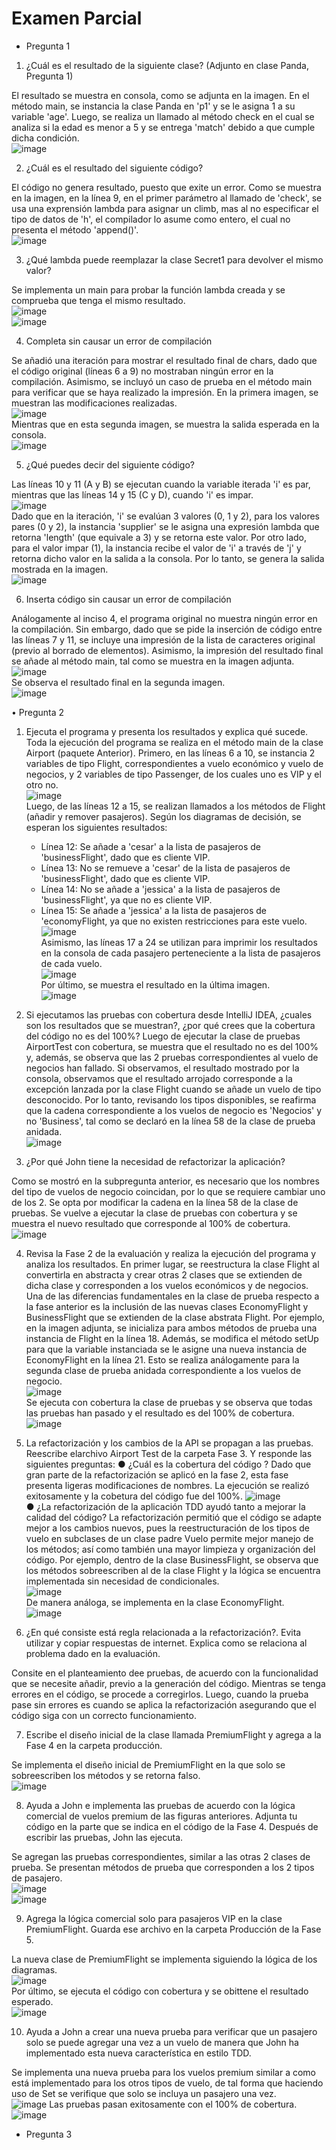 # Examen Parcial

- Pregunta 1

1. ¿Cuál es el resultado de la siguiente clase? (Adjunto en clase Panda, Pregunta 1)

El resultado se muestra en consola, como  se adjunta en la imagen. En el método main, se instancia la clase Panda en 'p1' y se le asigna 1 a su variable 'age'. Luego, se realiza un llamado al método check en el cual se analiza si la edad es menor a 5 y se entrega 'match' debido a que cumple dicha condición.\
![image](https://user-images.githubusercontent.com/57854488/201108412-047ce103-3179-4ba8-aad5-e3c927d53fc4.png)

2. ¿Cuál es el resultado del siguiente código?

El código no genera resultado, puesto que exite un error. Como se muestra en la imagen, en la línea 9, en el primer parámetro al llamado de 'check', se usa una exprensión lambda para asignar un climb, mas al no especificar el tipo de datos de 'h', el compilador lo asume como entero, el cual no presenta el método 'append()'.\
![image](https://user-images.githubusercontent.com/57854488/201116527-232050d9-1948-409a-970a-111986511b72.png)

3. ¿Qué lambda puede reemplazar la clase Secret1 para devolver el mismo valor?

Se implementa un main para probar la función lambda creada y se comprueba que tenga el mismo resultado.\
![image](https://user-images.githubusercontent.com/57854488/201560902-4ff1fc02-e966-49f4-b73b-7284be9a21e4.png)\
![image](https://user-images.githubusercontent.com/57854488/201561147-1cbf1cfe-bcdc-4d34-ab08-12de6b41d2bc.png)

4. Completa sin causar un error de compilación

Se añadió una iteración para mostrar el resultado final de chars, dado que el código original (líneas 6 a 9) no mostraban ningún error en la compilación. Asimismo, se incluyó un caso de prueba en el método main para verificar que se haya realizado la impresión. En la primera imagen, se muestran las modificaciones realizadas.\
![image](https://user-images.githubusercontent.com/57854488/201116592-6b5f60f6-9398-48a0-af13-03ca408d34b3.png)\
Mientras que en esta segunda imagen, se muestra la salida esperada en la consola.\
![image](https://user-images.githubusercontent.com/57854488/201113052-a0d7dd35-f8f2-4541-8eba-9e1b392cd314.png)

5. ¿Qué puedes decir del siguiente código?

Las líneas 10 y 11 (A y B) se ejecutan cuando la variable iterada 'i' es par, mientras que las líneas 14 y 15 (C y D), cuando 'i' es impar.\
![image](https://user-images.githubusercontent.com/57854488/201116692-12035259-9c12-48a9-bd81-079d61c67e30.png)\
Dado que en la iteración, 'i' se evalúan 3 valores (0, 1 y 2), para los valores pares (0 y 2), la instancia 'supplier' se le asigna una expresión lambda que retorna 'length' (que equivale a 3) y se retorna este valor. Por otro lado, para el valor impar (1), la instancia recibe el valor de 'i' a través de 'j' y retorna dicho valor en la salida a la consola. Por lo tanto, se genera la salida mostrada en la imagen.\
![image](https://user-images.githubusercontent.com/57854488/201114441-0a70ccb1-4875-4bd0-94a1-d8e83f1a72fd.png)

6. Inserta código sin causar un error de compilación

Análogamente al inciso 4, el programa original no muestra ningún error en la compilación. Sin embargo, dado que se pide la inserción de código entre las líneas 7 y 11, se incluye una impresión de la lista de caracteres original (previo al borrado de elementos). Asimismo, la impresión del resultado final se añade al método main, tal como se muestra en la imagen adjunta. \
![image](https://user-images.githubusercontent.com/57854488/201116314-f9adc169-26e0-447c-b0c4-3cc213248610.png)\
Se observa el resultado final en la segunda imagen.\
![image](https://user-images.githubusercontent.com/57854488/201116347-0f93953c-3f43-4f42-9d2a-beda0b410cc8.png)

• Pregunta 2

1. Ejecuta el programa y presenta los resultados y explica qué sucede.
Toda la ejecución del programa se realiza en el método main de la clase Airport (paquete Anterior). Primero, en las líneas 6 a 10, se instancia 2 variables de tipo Flight, correspondientes a vuelo económico y vuelo de negocios, y 2 variables de tipo Passenger, de los cuales uno es VIP y el otro no.\
![image](https://user-images.githubusercontent.com/57854488/201123315-cef79a5e-9bb2-4695-bcc0-853c93431314.png)\
Luego, de las líneas 12 a 15, se realizan llamados a los métodos de Flight (añadir y remover pasajeros). Según los diagramas de decisión, se esperan los siguientes resultados:
    * Línea 12: Se añade a 'cesar' a la lista de pasajeros de 'businessFlight', dado que es cliente VIP.
    * Línea 13: No se remueve a 'cesar' de la lista de pasajeros de 'businessFlight', dado que es cliente VIP.
    * Línea 14: No se añade a 'jessica' a la lista de pasajeros de 'businessFlight', ya que no es cliente VIP.
    * Línea 15: Se añade a 'jessica' a la lista de pasajeros de 'economyFlight, ya que no existen restricciones para este vuelo.\
![image](https://user-images.githubusercontent.com/57854488/201124218-277269ed-8bf3-4701-b562-96def64cfe5a.png)\
Asimismo, las líneas 17 a 24 se utilizan para imprimir los resultados en la consola de cada pasajero perteneciente a la lista de pasajeros de cada vuelo.\
![image](https://user-images.githubusercontent.com/57854488/201124485-c8791110-ca0d-4940-99d7-4a9083c06b5c.png)\
Por último, se muestra el resultado en la última imagen.\
![image](https://user-images.githubusercontent.com/57854488/201124593-ef4f5fa0-ab19-4aa7-97c7-e441b331ea24.png)

2. Si ejecutamos las pruebas con cobertura desde IntelliJ IDEA, ¿cuales son los resultados que se muestran?, ¿por qué crees que la cobertura del código no es del 100%?
Luego de ejecutar la clase de pruebas AirportTest con cobertura, se muestra que el resultado no es del 100% y, además, se observa que las 2 pruebas correspondientes al vuelo de negocios han fallado. Si observamos, el resultado mostrado por la consola, observamos que el resultado arrojado corresponde a la excepción lanzada por la clase Flight cuando se añade un vuelo de tipo desconocido. Por lo tanto, revisando los tipos disponibles, se reafirma que la cadena correspondiente a los vuelos de negocio es 'Negocios' y no 'Business', tal como se declaró en la línea 58 de la clase de prueba anidada.\
![image](https://user-images.githubusercontent.com/57854488/201126974-309dd5bb-1ce1-4370-a094-59cc9260cfc4.png)

3. ¿Por qué John tiene la necesidad de refactorizar la aplicación?

Como se mostró en la subpregunta anterior, es necesario que los nombres del tipo de vuelos de negocio coincidan, por lo que se requiere cambiar uno de los 2. Se opta por modificar la cadena en la línea 58 de la clase de pruebas. Se vuelve a ejecutar la clase de pruebas con cobertura y se muestra el nuevo resultado que corresponde al 100% de cobertura.\
![image](https://user-images.githubusercontent.com/57854488/201131365-fa28cc14-555a-422b-b8de-939ab322a7ca.png)

4. Revisa la Fase 2 de la evaluación y realiza la ejecución del programa y analiza los resultados.
En primer lugar, se reestructura la clase Flight al convertirla en abstracta y crear otras 2 clases que se extienden de dicha clase y corresponden a los vuelos económicos y de negocios.\
Una de las diferencias fundamentales en la clase de prueba respecto a la fase anterior es la inclusión de las nuevas clases EconomyFlight y BusinessFlight que se extienden de la clase abstrata Flight. Por ejemplo, en la imagen adjunta, se inicializa para ambos métodos de prueba una instancia de Flight en la línea 18. Además, se modifica el método setUp para que la variable instanciada se le asigne una nueva instancia de EconomyFlight en la línea 21. Esto se realiza análogamente para la segunda clase de prueba anidada correspondiente a los vuelos de negocio.\
![image](https://user-images.githubusercontent.com/57854488/201133683-616b6ffc-2b13-4d8c-b214-4250ea74df67.png)\
Se ejecuta con cobertura la clase de pruebas y se observa que todas las pruebas han pasado y el resultado es del 100% de cobertura.\
![image](https://user-images.githubusercontent.com/57854488/201134692-ebd9cbeb-646f-47fb-90be-4f91b77597a0.png)

5. La refactorización y los cambios de la API se propagan a las pruebas. Reescribe elarchivo Airport Test de la carpeta Fase 3. Y responde las siguientes preguntas:
● ¿Cuál es la cobertura del código ?
Dado que gran parte de la refactorización se aplicó en la fase 2, esta fase presenta ligeras modificaciones de nombres. La ejecución se realizó exitosamente y la cobetura del código fue del 100%.
![image](https://user-images.githubusercontent.com/57854488/201557574-667ae96b-55a9-4e1e-ac1c-96feadcc4df6.png)\
● ¿La refactorización de la aplicación TDD ayudó tanto a mejorar la calidad del código?
La refactorización permitió que el código se adapte mejor a los cambios nuevos, pues la reestructuración de los tipos de vuelo en subclases de un clase padre Vuelo permite mejor manejo de los métodos; así como también una mayor limpieza y organización del código. Por ejemplo, dentro de la clase BusinessFlight, se observa que los métodos sobreescriben al de la clase Flight y la lógica se encuentra implementada sin necesidad de condicionales.\
![image](https://user-images.githubusercontent.com/57854488/201558508-bed4e893-7457-4589-8ad2-320178be163c.png)\
De manera análoga, se implementa en la clase EconomyFlight.\
![image](https://user-images.githubusercontent.com/57854488/201558713-ed316bf6-6594-4107-a9c3-6157ac3a7390.png)

6. ¿En qué consiste está regla relacionada a la refactorización?. Evita utilizar y copiar respuestas de internet. Explica como se relaciona al problema dado en la evaluación.

Consite en el planteamiento dee pruebas, de acuerdo con la funcionalidad que se necesite añadir, previo a la generación del código. Mientras se tenga errores en el código, se procede a corregirlos. Luego, cuando la prueba pase sin errores es cuando se aplica la refactorización asegurando que el código siga con un correcto funcionamiento.

7. Escribe el diseño inicial de la clase llamada PremiumFlight y agrega a la Fase 4 en la carpeta producción.

Se implementa el diseño inicial de PremiumFlight en la que solo se sobreescriben los métodos y se retorna falso.\
![image](https://user-images.githubusercontent.com/57854488/201567695-766ecee2-31a5-4103-880d-1336eadb145a.png)

8. Ayuda a John e implementa las pruebas de acuerdo con la lógica comercial de vuelos premium de las figuras anteriores. Adjunta tu código en la parte que se indica en el código de la Fase 4. Después de escribir las pruebas, John las ejecuta.

Se agregan las pruebas correspondientes, similar a las otras 2 clases de prueba. Se presentan métodos de prueba que corresponden a los 2 tipos de pasajero.\
![image](https://user-images.githubusercontent.com/57854488/201569749-682d2548-2ef0-458e-a630-c342a47e4ddf.png)\
![image](https://user-images.githubusercontent.com/57854488/201571503-a22f2b59-62ed-49e3-b23a-d66639a7a1e3.png)

9. Agrega la lógica comercial solo para pasajeros VIP en la clase PremiumFlight. Guarda ese archivo en la carpeta Producción de la Fase 5.

La nueva clase de PremiumFlight se implementa siguiendo la lógica de los diagramas.\
![image](https://user-images.githubusercontent.com/57854488/201569552-0837c7aa-08a2-4ef2-9813-a0243d7c14a4.png)\
Por último, se ejecuta el código con cobertura y se obittene el resultado esperado.\
![image](https://user-images.githubusercontent.com/57854488/201571710-092f0031-b98f-4b9b-975c-d4cee4720d2d.png)

10. Ayuda a John a crear una nueva prueba para verificar que un pasajero solo se puede agregar una vez a un vuelo de manera que John ha implementado esta nueva característica en estilo TDD.

Se implementa una nueva prueba para los vuelos premium similar a como está implementado para los otros tipos de vuelo, de tal forma que haciendo uso de Set se verifique que solo se incluya un pasajero una vez.\
![image](https://user-images.githubusercontent.com/57854488/201572234-43566a1f-b0b7-4d1e-a2d8-c1f269023193.png)
Las pruebas pasan exitosamente con el 100% de cobertura.\
![image](https://user-images.githubusercontent.com/57854488/201572355-2d84adb8-3ac4-4592-ae08-e0af361118a8.png)

- Pregunta 3








